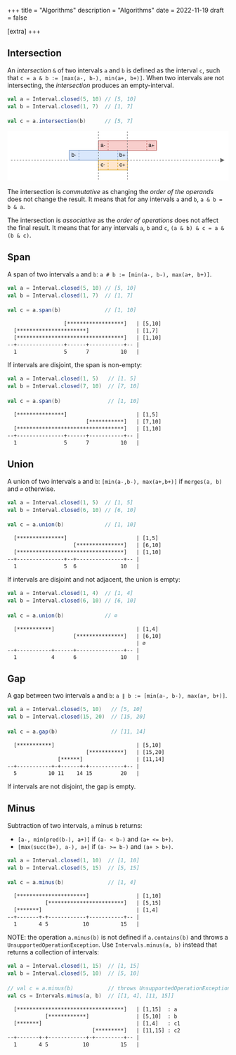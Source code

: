 +++
title = "Algorithms"
description = "Algorithms"
date = 2022-11-19
draft = false

[extra]
+++

## Intersection

An _intersection_ `&` of two intervals `a` and `b` is defined as the interval `c`, such that `c = a & b := [max(a-, b-), min(a+, b+)]`.
When two intervals are not intersecting, the _intersection_ produces an empty-interval.

```scala
val a = Interval.closed(5, 10) // [5, 10]
val b = Interval.closed(1, 7)  // [1, 7]

val c = a.intersection(b)      // [5, 7]
```

![intersection.svg](./intersection.svg)

The intersection is _commutative_ as changing the _order of the operands_ does not change the result. It means that for any intervals `a` and `b`, `a & b = b & a`.

The intersection is _associative_ as the _order of operations_ does not affect the final result. It means that for any intervals `a`, `b` and `c`, `(a & b) & c = a & (b & c)`.

## Span

A span of two intervals `a` and `b`: `a # b := [min(a-, b-), max(a+, b+)]`.

```scala
val a = Interval.closed(5, 10) // [5, 10]
val b = Interval.closed(1, 7)  // [1, 7]

val c = a.span(b)              // [1, 10]
```

```text
                  [******************]   | [5,10]
  [**********************]               | [1,7]
  [**********************************]   | [1,10]
--+---------------+------+-----------+-- |
  1               5      7          10   |
```

If intervals are disjoint, the span is non-empty:

```scala
val a = Interval.closed(1, 5)   // [1. 5]
val b = Interval.closed(7, 10)  // [7, 10]

val c = a.span(b)               // [1, 10]
```

```text
  [***************]                      | [1,5]
                         [***********]   | [7,10]
  [**********************************]   | [1,10]
--+---------------+------+-----------+-- |
  1               5      7          10   |
```

## Union

A union of two intervals `a` and `b`: `[min(a-,b-), max(a+,b+)]` if `merges(a, b)` and `∅` otherwise.

```scala
val a = Interval.closed(1, 5)  // [1, 5]
val b = Interval.closed(6, 10) // [6, 10]

val c = a.union(b)             // [1, 10]
```

```text
  [***************]                      | [1,5]
                     [***************]   | [6,10]
  [**********************************]   | [1,10]
--+---------------+--+---------------+-- |
  1               5  6              10   |
```

If intervals are disjoint and not adjacent, the union is empty:

```scala
val a = Interval.closed(1, 4)  // [1, 4]
val b = Interval.closed(6, 10) // [6, 10]

val c = a.union(b)             // ∅
```

```text
  [***********]                          | [1,4]
                     [***************]   | [6,10]
                                         | ∅
--+-----------+------+---------------+-- |
  1           4      6              10   |
```

## Gap

A gap between two intervals `a` and `b`: `a ∥ b := [min(a-, b-), max(a+, b+)]`.

```scala
val a = Interval.closed(5, 10)   // [5, 10]
val b = Interval.closed(15, 20)  // [15, 20]

val c = a.gap(b)                 // [11, 14]
```

```text
  [***********]                          | [5,10]
                         [***********]   | [15,20]
                [******]                 | [11,14]
--+-----------+-+------+-+-----------+-- |
  5          10 11    14 15         20   |
```

If intervals are not disjoint, the gap is empty.

## Minus

Subtraction of two intervals, `a` minus `b` returns:

- `[a-, min(pred(b-), a+)]` if `(a- < b-)` and `(a+ <= b+)`.
- `[max(succ(b+), a-), a+]` if `(a- >= b-)` and `(a+ > b+)`.

```scala
val a = Interval.closed(1, 10)  // [1, 10]
val b = Interval.closed(5, 15)  // [5, 15]

val c = a.minus(b)              // [1, 4]
```

```text
  [**********************]               | [1,10]
            [************************]   | [5,15]
  [*******]                              | [1,4]
--+-------+-+------------+-----------+-- |
  1       4 5           10          15   |
```

NOTE: the operation `a.minus(b)` is not defined if `a.contains(b)` and throws a `UnsupportedOperationException`.
Use `Intervals.minus(a, b)` instead that returns a collection of intervals:

```scala
val a = Interval.closed(1, 15)  // [1, 15]
val b = Interval.closed(5, 10)  // [5, 10]

// val c = a.minus(b)           // throws UnsupportedOperationException
val cs = Intervals.minus(a, b)  // [[1, 4], [11, 15]]
```

```text
  [**********************************]   | [1,15]  : a
            [************]               | [5,10]  : b
  [*******]                              | [1,4]   : c1
                           [*********]   | [11,15] : c2
--+-------+-+------------+-+---------+-- |
  1       4 5           10          15   |
```
